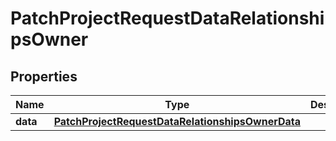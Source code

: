 

# PatchProjectRequestDataRelationshipsOwner


## Properties

| Name | Type | Description | Notes |
|------------ | ------------- | ------------- | -------------|
|**data** | [**PatchProjectRequestDataRelationshipsOwnerData**](PatchProjectRequestDataRelationshipsOwnerData.md) |  |  |



